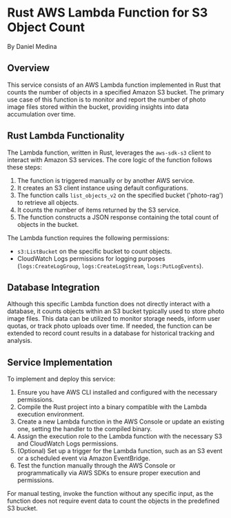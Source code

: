 # Rust AWS Lambda Function for S3 Object Count
By Daniel Medina

## Overview

This service consists of an AWS Lambda function implemented in Rust that counts the number of objects in a specified Amazon S3 bucket. The primary use case of this function is to monitor and report the number of photo image files stored within the bucket, providing insights into data accumulation over time.

## Rust Lambda Functionality

The Lambda function, written in Rust, leverages the `aws-sdk-s3` client to interact with Amazon S3 services. The core logic of the function follows these steps:

1. The function is triggered manually or by another AWS service.
2. It creates an S3 client instance using default configurations.
3. The function calls `list_objects_v2` on the specified bucket ('photo-rag') to retrieve all objects.
4. It counts the number of items returned by the S3 service.
5. The function constructs a JSON response containing the total count of objects in the bucket.

The Lambda function requires the following permissions:
- `s3:ListBucket` on the specific bucket to count objects.
- CloudWatch Logs permissions for logging purposes (`logs:CreateLogGroup`, `logs:CreateLogStream`, `logs:PutLogEvents`).

## Database Integration

Although this specific Lambda function does not directly interact with a database, it counts objects within an S3 bucket typically used to store photo image files. This data can be utilized to monitor storage needs, inform user quotas, or track photo uploads over time. If needed, the function can be extended to record count results in a database for historical tracking and analysis.

## Service Implementation

To implement and deploy this service:

1. Ensure you have AWS CLI installed and configured with the necessary permissions.
2. Compile the Rust project into a binary compatible with the Lambda execution environment.
3. Create a new Lambda function in the AWS Console or update an existing one, setting the handler to the compiled binary.
4. Assign the execution role to the Lambda function with the necessary S3 and CloudWatch Logs permissions.
5. (Optional) Set up a trigger for the Lambda function, such as an S3 event or a scheduled event via Amazon EventBridge.
6. Test the function manually through the AWS Console or programmatically via AWS SDKs to ensure proper execution and permissions.

For manual testing, invoke the function without any specific input, as the function does not require event data to count the objects in the predefined S3 bucket.

